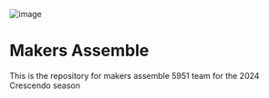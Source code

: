 ![image](https://github.com/MA5951/Crescendo/assets/75739196/8868a916-af71-4960-85e8-8b906017ce7b)

# Makers Assemble
This is the repository for makers assemble 5951 team for the 2024 Crescendo season
